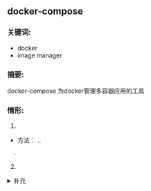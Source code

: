 ## docker-compose 

### 关键词: 
- docker
- image manager

### 摘要: 
docker-compose 为docker管理多容器应用的工具

### 情形:

1. 

- 方法： ..

```bash
  .
```

2. 
<details>
    <summary>补充</summary>
        <ul>
	      <li><strong>.</strong>： .</li>
        </ul>
</details>
